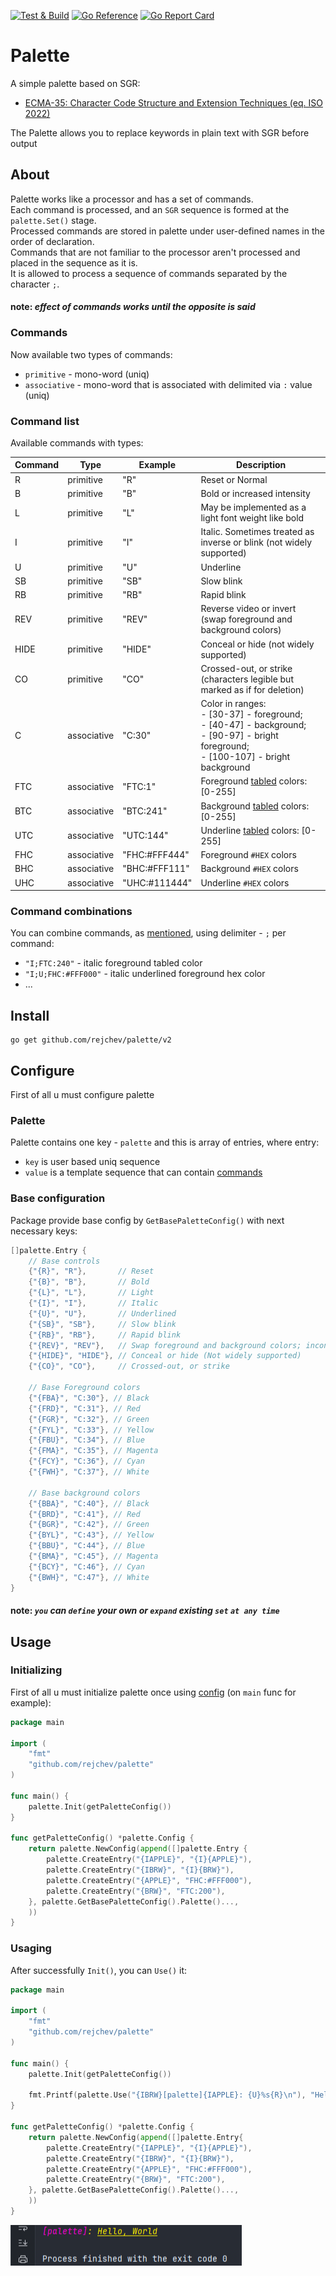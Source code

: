 [![Test & Build](https://github.com/rejchev/palette/actions/workflows/ci.yml/badge.svg?branch=main)](https://github.com/rejchev/palette/actions/workflows/ci.yml)
[![Go Reference](https://pkg.go.dev/badge/github.com/rejchev/palette/v2.svg)](https://pkg.go.dev/github.com/rejchev/palette/v2)
[![Go Report Card](https://goreportcard.com/badge/github.com/rejchev/palette/v2)](https://goreportcard.com/report/github.com/rejchev/palette/v2)

# Palette
A simple palette based on SGR:
- [ECMA-35: Character Code Structure and Extension Techniques (eq. ISO 2022)](https://putty.org.ru/specs/ecma-035.pdf)

The Palette allows you to replace keywords in plain text with SGR before output

## About
Palette works like a processor and has a set of commands.\
Each command is processed, and an `SGR` sequence is formed at the ```palette.Set()``` stage.\
Processed commands are stored in palette under user-defined names in the order of declaration.\
Commands that are not familiar to the processor aren't processed and placed in the sequence as it is. \
It is allowed to process a sequence of commands separated by the character `;`.

#### note: *effect of commands works until the opposite is said*

### Commands
Now available two types of commands:
- `primitive` - mono-word (uniq)
- `associative` - mono-word that is associated with delimited via `:` value (uniq)

### Command list
Available commands with types:

| Command | Type         | Example       | Description                                                                                                                                       |
|---------|--------------|---------------|---------------------------------------------------------------------------------------------------------------------------------------------------|
| R       | primitive    | "R"           | Reset or Normal                                                                                                                                   |
| B       | primitive    | "B"           | Bold or increased intensity                                                                                                                       |
| L       | primitive    | "L"           | May be implemented as a light font weight like bold                                                                                               |
| I       | primitive    | "I"           | Italic. Sometimes treated as inverse or blink (not widely supported)                                                                              |
| U       | primitive    | "U"           | Underline                                                                                                                                         |
| SB      | primitive    | "SB"          | Slow blink                                                                                                                                        |
| RB      | primitive    | "RB"          | Rapid blink                                                                                                                                       |
| REV     | primitive    | "REV"         | Reverse video or invert (swap foreground and background colors)                                                                                   |
| HIDE    | primitive    | "HIDE"        | Conceal or hide (not widely supported)                                                                                                            |
| CO      | primitive    | "CO"          | Crossed-out, or strike (characters legible but marked as if for deletion)                                                                         |
| C       | associative  | "C:30"        | Color in ranges: <br/>- [30-37] - foreground; <br/>- [40-47] - background;<br/>- [90-97] - bright foreground;<br/>- [100-107] - bright background |
| FTC     | associative  | "FTC:1"       | Foreground [tabled](https://en.wikipedia.org/wiki/ANSI_escape_code#8-bit) colors: [0-255]                                                         |
| BTC     | associative  | "BTC:241"     | Background [tabled](https://en.wikipedia.org/wiki/ANSI_escape_code#8-bit) colors: [0-255]                                                         |
| UTC     | associative  | "UTC:144"     | Underline [tabled](https://en.wikipedia.org/wiki/ANSI_escape_code#8-bit) colors: [0-255]                                                          |
| FHC     | associative  | "FHC:#FFF444" | Foreground `#HEX` colors                                                                                                                          |
| BHC     | associative  | "BHC:#FFF111" | Background `#HEX` colors                                                                                                                          |
| UHC     | associative  | "UHC:#111444" | Underline `#HEX` colors                                                                                                                           |

### Command combinations
You can combine commands, as [mentioned](#about), using delimiter - `;` per command:
- ```"I;FTC:240"``` - italic foreground tabled color
- ```"I;U;FHC:#FFF000"``` - italic underlined foreground hex color
- ...


## Install
```
go get github.com/rejchev/palette/v2
```

## Configure
First of all u must configure palette

### Palette
Palette contains one key - `palette` and this is array of entries, where entry:
- `key` is user based uniq sequence
- `value` is a template sequence that can contain [commands](#commands)

### Base configuration
Package provide base config by `GetBasePaletteConfig()` with next necessary keys:
```go
[]palette.Entry {
    // Base controls
    {"{R}", "R"},       // Reset
    {"{B}", "B"},       // Bold
    {"{L}", "L"},       // Light
    {"{I}", "I"},       // Italic
    {"{U}", "U"},       // Underlined
    {"{SB}", "SB"},     // Slow blink
    {"{RB}", "RB"},     // Rapid blink
    {"{REV}", "REV"},   // Swap foreground and background colors; inconsistent emulation
    {"{HIDE}", "HIDE"}, // Conceal or hide (Not widely supported)
    {"{CO}", "CO"},     // Crossed-out, or strike
    
    // Base Foreground colors
    {"{FBA}", "C:30"}, // Black
    {"{FRD}", "C:31"}, // Red
    {"{FGR}", "C:32"}, // Green
    {"{FYL}", "C:33"}, // Yellow
    {"{FBU}", "C:34"}, // Blue
    {"{FMA}", "C:35"}, // Magenta
    {"{FCY}", "C:36"}, // Cyan
    {"{FWH}", "C:37"}, // White
    
    // Base background colors
    {"{BBA}", "C:40"}, // Black
    {"{BRD}", "C:41"}, // Red
    {"{BGR}", "C:42"}, // Green
    {"{BYL}", "C:43"}, // Yellow
    {"{BBU}", "C:44"}, // Blue
    {"{BMA}", "C:45"}, // Magenta
    {"{BCY}", "C:46"}, // Cyan
    {"{BWH}", "C:47"}, // White
}
```
#### note: *`you` can `define` your own or `expand` existing `set` `at any time`*

## Usage
### Initializing
First of all u must initialize palette once using [config](#configure) (on `main` func for example):
```go
package main

import (
	"fmt"
	"github.com/rejchev/palette"
)

func main() {
	palette.Init(getPaletteConfig())
}

func getPaletteConfig() *palette.Config {
	return palette.NewConfig(append([]palette.Entry {
		palette.CreateEntry("{IAPPLE}", "{I}{APPLE}"),
		palette.CreateEntry("{IBRW}", "{I}{BRW}"),
		palette.CreateEntry("{APPLE}", "FHC:#FFF000"),
		palette.CreateEntry("{BRW}", "FTC:200"),
	}, palette.GetBasePaletteConfig().Palette()...,
	))
}
```

### Usaging
After successfully `Init()`, you can `Use()` it:
```go
package main

import (
	"fmt"
	"github.com/rejchev/palette"
)

func main() {
	palette.Init(getPaletteConfig())

	fmt.Printf(palette.Use("{IBRW}[palette]{IAPPLE}: {U}%s{R}\n"), "Hello, World")
}

func getPaletteConfig() *palette.Config {
	return palette.NewConfig(append([]palette.Entry{
		palette.CreateEntry("{IAPPLE}", "{I}{APPLE}"),
		palette.CreateEntry("{IBRW}", "{I}{BRW}"),
		palette.CreateEntry("{APPLE}", "FHC:#FFF000"),
		palette.CreateEntry("{BRW}", "FTC:200"),
	}, palette.GetBasePaletteConfig().Palette()...,
	))
}
```
![output](./.github/images/example_v2.png)